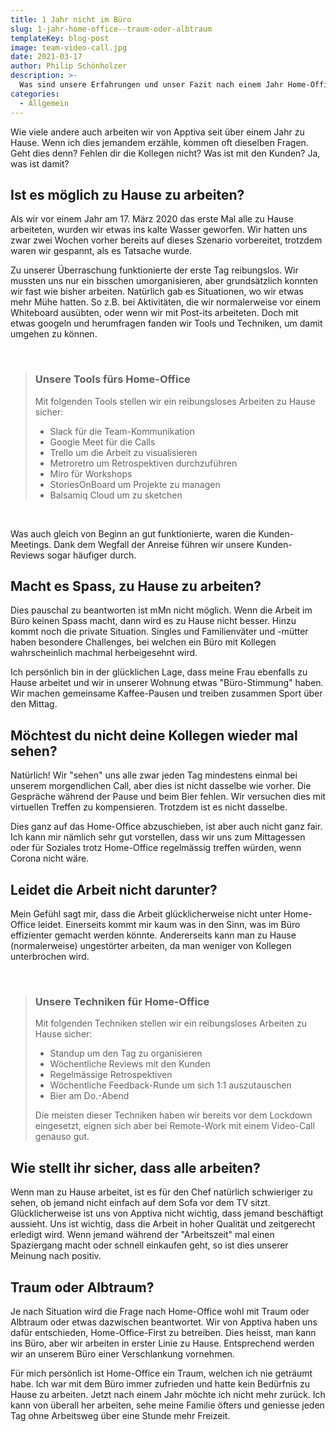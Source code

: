 ```yaml
---
title: 1 Jahr nicht im Büro
slug: 1-jahr-home-office--traum-oder-albtraum
templateKey: blog-post
image: team-video-call.jpg
date: 2021-03-17
author: Philip Schönholzer
description: >-
  Was sind unsere Erfahrungen und unser Fazit nach einem Jahr Home-Office? Traum oder Albtraum?
categories:
  - Allgemein
---
```


Wie viele andere auch arbeiten wir von Apptiva seit über einem Jahr zu Hause. Wenn ich dies jemandem erzähle, kommen oft dieselben Fragen. Geht dies denn? Fehlen dir die Kollegen nicht? Was ist mit den Kunden? Ja, was ist damit?

## Ist es möglich zu Hause zu arbeiten?

Als wir vor einem Jahr am 17. März 2020 das erste Mal alle zu Hause arbeiteten, wurden wir etwas ins kalte Wasser geworfen. Wir hatten uns zwar zwei Wochen vorher bereits auf dieses Szenario vorbereitet, trotzdem waren wir gespannt, als es Tatsache wurde.

Zu unserer Überraschung funktionierte der erste Tag reibungslos. Wir mussten uns nur ein bisschen umorganisieren, aber grundsätzlich konnten wir fast wie bisher arbeiten. Natürlich gab es Situationen, wo wir etwas mehr Mühe hatten. So z.B. bei Aktivitäten, die wir normalerweise vor einem Whiteboard ausübten, oder wenn wir mit Post-its arbeiteten. Doch mit etwas googeln und herumfragen fanden wir Tools und Techniken, um damit umgehen zu können.

&nbsp;

> ### Unsere Tools fürs Home-Office
>
> Mit folgenden Tools stellen wir ein reibungsloses Arbeiten zu Hause sicher:
>
> - Slack für die Team-Kommunikation
> - Google Meet für die Calls
> - Trello um die Arbeit zu visualisieren
> - Metroretro um Retrospektiven durchzuführen
> - Miro für Workshops
> - StoriesOnBoard um Projekte zu managen
> - Balsamiq Cloud um zu sketchen

&nbsp;

Was auch gleich von Beginn an gut funktionierte, waren die Kunden-Meetings. Dank dem Wegfall der Anreise führen wir unsere Kunden-Reviews sogar häufiger durch.

## Macht es Spass, zu Hause zu arbeiten?

Dies pauschal zu beantworten ist mMn nicht möglich. Wenn die Arbeit im Büro keinen Spass macht, dann wird es zu Hause nicht besser. Hinzu kommt noch die private Situation. Singles und Familienväter und -mütter haben besondere Challenges, bei welchen ein Büro mit Kollegen wahrscheinlich machmal herbeigesehnt wird.

Ich persönlich bin in der glücklichen Lage, dass meine Frau ebenfalls zu Hause arbeitet und wir in unserer Wohnung etwas "Büro-Stimmung" haben. Wir machen gemeinsame Kaffee-Pausen und treiben zusammen Sport über den Mittag.

## Möchtest du nicht deine Kollegen wieder mal sehen?

Natürlich! Wir "sehen" uns alle zwar jeden Tag mindestens einmal bei unserem morgendlichen Call, aber dies ist nicht dasselbe wie vorher. Die Gespräche während der Pause und beim Bier fehlen. Wir versuchen dies mit virtuellen Treffen zu kompensieren. Trotzdem ist es nicht dasselbe.

Dies ganz auf das Home-Office abzuschieben, ist aber auch nicht ganz fair. Ich kann mir nämlich sehr gut vorstellen, dass wir uns zum Mittagessen oder für Soziales trotz Home-Office regelmässig treffen würden, wenn Corona nicht wäre.

## Leidet die Arbeit nicht darunter?

Mein Gefühl sagt mir, dass die Arbeit glücklicherweise nicht unter Home-Office leidet. Einerseits kommt mir kaum was in den Sinn, was im Büro effizienter gemacht werden könnte. Andererseits kann man zu Hause (normalerweise) ungestörter arbeiten, da man weniger von Kollegen unterbrochen wird.

&nbsp;

> ### Unsere Techniken für Home-Office
>
> Mit folgenden Techniken stellen wir ein reibungsloses Arbeiten zu Hause sicher:
>
> - Standup um den Tag zu organisieren
> - Wöchentliche Reviews mit den Kunden
> - Regelmässige Retrospektiven
> - Wöchentliche Feedback-Runde um sich 1:1 auszutauschen
> - Bier am Do.-Abend
>
> Die meisten dieser Techniken haben wir bereits vor dem Lockdown eingesetzt, eignen sich aber bei Remote-Work mit einem Video-Call genauso gut.

## Wie stellt ihr sicher, dass alle arbeiten?

Wenn man zu Hause arbeitet, ist es für den Chef natürlich schwieriger zu sehen, ob jemand nicht einfach auf dem Sofa vor dem TV sitzt. Glücklicherweise ist uns von Apptiva nicht wichtig, dass jemand beschäftigt aussieht. Uns ist wichtig, dass die Arbeit in hoher Qualität und zeitgerecht erledigt wird. Wenn jemand während der "Arbeitszeit" mal einen Spaziergang macht oder schnell einkaufen geht, so ist dies unserer Meinung nach positiv.

## Traum oder Albtraum?

Je nach Situation wird die Frage nach Home-Office wohl mit Traum oder Albtraum oder etwas dazwischen beantwortet.
Wir von Apptiva haben uns dafür entschieden, Home-Office-First zu betreiben. Dies heisst, man kann ins Büro, aber wir arbeiten in erster Linie zu Hause. Entsprechend werden wir an unserem Büro einer Verschlankung vornehmen.

Für mich persönlich ist Home-Office ein Traum, welchen ich nie geträumt habe. Ich war mit dem Büro immer zufrieden und hatte kein Bedürfnis zu Hause zu arbeiten. Jetzt nach einem Jahr möchte ich nicht mehr zurück. Ich kann von überall her arbeiten, sehe meine Familie öfters und geniesse jeden Tag ohne Arbeitsweg über eine Stunde mehr Freizeit.

